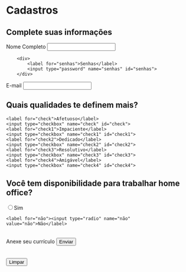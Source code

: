 <!DOCTYPE html>
<html lang="pt-BR">
<head>
    <meta charset="UTF-8">
    <meta name="viewport" content="width=device-width, initial-scale=1.0">
    <title>Prova 2</title>
</head>
<body>
    <h1>Cadastros</h1>
    <h2>Complete suas informações</h2>
    <form action="#" method="post">
        <div>
            <label> Nome Completo</label>
            <input type="text" name="nome" id="nome">
        </div>

        <div>
            <label for="senhas">Senhas</label>
            <input type="password" name="senhas" id="senhas">
        </div>

<div>
    <label for="Email">E-mail</label>
    <input type="email" name="email" id="email">
</div>

<div>
    <h2>Quais qualidades te definem mais?</h2>
    
    <label for="check">Afetuoso</label>
    <input type="checkbox" name="check" id="check">
    <label for="check1">Impaciente</label>
    <input type="checkbox" name="check1" id="check1">
    <label for="check2">Dedicado</label>
    <input type="checkbox" name="check2" id="check2">
    <label for="check3">Resolutivo</label>
    <input type="checkbox" name="check3" id="check3">
    <label for="check4">Amigável</label>
    <input type="checkbox" name="check4" id="check4">
</div>

<div>
    <h2>Você tem disponibilidade para trabalhar home office?</h2>
    <label for="sim"><input type="radio" name="sim" value="sim">Sim</label>
    
    <label for="não"><input type="radio" name="não" value="não">Não</label>
</div>

<br>
    <div>
        <label for="Enviar">Anexe seu currículo</label>
        <input type="submit" value="Enviar">
    </div>
</br>
<br>
<div>
    <button type="reset">Limpar</button>
</div>
    </form>
</body>
</html>
